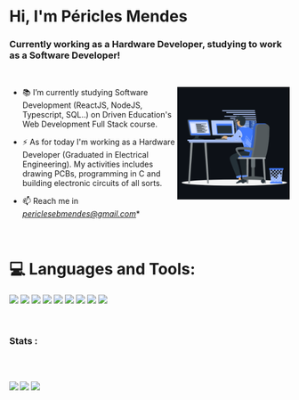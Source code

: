 <h1 align="">Hi, I'm Péricles Mendes</h1>
<h3 align="">Currently working as a Hardware Developer, studying to work as a Software Developer!</h3>
<br>
<p><img align="right" src="https://github.com/periebm/periebm/blob/main/animation_500_kxa883sd.gif" alt="peri-code" width=40% height=40% /></p>

- 📚 I’m currently studying Software Development (ReactJS, NodeJS, Typescript, SQL..) on Driven Education's Web Development Full Stack course.

- ⚡ As for today I'm working as a Hardware Developer (Graduated in Electrical Engineering). My activities includes drawing PCBs, programming in C and building electronic circuits of all sorts.

- 📫 Reach me in *periclesebmendes@gmail.com**

<br>

# 💻 Languages and Tools:
<img src="https://img.icons8.com/color/48/000000/html-5--v1.png"/> <img src="https://img.icons8.com/color/48/000000/css3.png"/> <img src="https://img.icons8.com/color/48/000000/javascript--v1.png"/> <img src="https://img.icons8.com/office/48/000000/react.png"/> <img src="https://img.icons8.com/fluency/48/000000/wordpress.png"/> <img src="https://img.icons8.com/color/48/000000/git.png"/> <img src="https://img.icons8.com/color/48/000000/visual-studio-code-2019.png"/> <img src="https://img.icons8.com/color/48/000000/linux.png"/> <img src="https://img.icons8.com/color/48/000000/c-programming.png"/>

<br>

<h3>Stats :</h3>

<div>
<img src="https://github-readme-stats.vercel.app/api?username=periebm&show_icons=true&locale=en&bg_color=0d1117&text_color=ffffff&icon_color=2E7AE3&repo=convoychat&hide=stars" alt="" height="150em"/>
<b>
<img src="https://github-readme-stats.vercel.app/api/top-langs?username=periebm&show_icons=true&locale=en&bg_color=0d1117&text_color=ffffff&layout=compact" alt="" bg_color=#808080 height="150em"/>
</div>
  
 ##
<div> 
   <a href="https://www.linkedin.com/in/pericles-mendes/" target="_blank"><img src="https://img.shields.io/badge/-LinkedIn-%230077B5?style=for-the-badge&logo=linkedin&logoColor=white" target="_blank"></a> 
  <a href="https://instagram.com/periebm" target="_blank"><img src="https://img.shields.io/badge/-Instagram-%23E4405F?style=for-the-badge&logo=instagram&logoColor=white" target="_blank"></a>
  <a href = "mailto:periclesebmendes@gmail.com"><img src="https://img.shields.io/badge/-Gmail-%23333?style=for-the-badge&logo=gmail&logoColor=white" target="_blank"></a>
</div>
